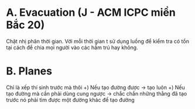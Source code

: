 
# A. Evacuation (J - ACM ICPC miền Bắc 20)
Chặt nhị phân thời gian. Với mỗi thời gian t sử dụng luồng để kiểm tra có tồn tại cách để chia mọi người vào các hầm trú hay không.

# B. Planes
Chỉ là xếp thí sinh trước mà thôi
+) Nếu tạo đường được -> tạo luôn
+) Nếu tạo đường mà cần phải dùng cung ngược -> chắc chắn những thằng đã tạo trước nó phải tìm được một đường khác để tạo đường

<!--stackedit_data:
eyJoaXN0b3J5IjpbLTk0NTk3NTExOSwxNTk2ODc2OTQ3LDkwOT
I5MTQxNywyOTY2OTg5MjVdfQ==
-->
